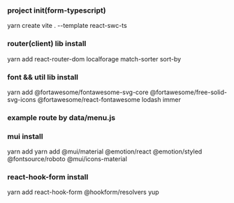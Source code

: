 ### project init(form-typescript)

yarn create vite . --template react-swc-ts

### router(client) lib install

yarn add react-router-dom localforage match-sorter sort-by

### font && util lib install

yarn add @fortawesome/fontawesome-svg-core @fortawesome/free-solid-svg-icons @fortawesome/react-fontawesome lodash immer

### example route by data/menu.js

### mui install

yarn add yarn add @mui/material @emotion/react @emotion/styled @fontsource/roboto @mui/icons-material

### react-hook-form install

yarn add react-hook-form @hookform/resolvers yup
